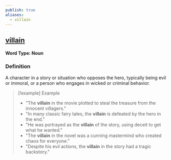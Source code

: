 ```yaml
---
publish: true
aliases:
  - villain
---
```


## [villain](https://dictionary.cambridge.org/dictionary/english/villain)
#### Word Type: Noun

### Definition
A character in a story or situation who opposes the hero, typically being evil or immoral, or a person who engages in wicked or criminal behavior.

> [!example] Example
> 
> - "The **villain** in the movie plotted to steal the treasure from the innocent villagers."
> - "In many classic fairy tales, the **villain** is defeated by the hero in the end."
> - "He was portrayed as the **villain** of the story, using deceit to get what he wanted."
> - "The **villain** in the novel was a cunning mastermind who created chaos for everyone."
> - "Despite his evil actions, the **villain** in the story had a tragic backstory."

